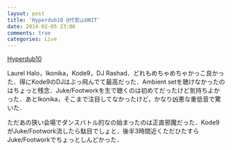 ```yaml
---
layout: post
title: 'Hyperdub10 @代官山UNIT'
date: 2014-02-05 23:06
comments: true
categories: Live
---
```


[Hyperdub10](http://www.beatink.com/Events/Hyperdub10/)

Laurel Halo，Ikonika，Kode9，DJ Rashad．どれもめちゃめちゃかっこ良かった．得にKode9のDJはぶっ飛んでて最高だった．Ambient setを聴けなかったのはちょっと残念．Juke/Footworkを生で聴くのは初めてだったけど気持ちよかった．あとIkonika，そこまで注目してなかったけど，かなり凶悪な重低音で驚いた．

ただあの狭い会場でダンスバトル的なの始まったのは正直邪魔だった．Kode9がJuke/Footwork流したら駄目でしょと．後半3時間近くただひたすらJuke/Footworkでちょっとしんどかった．
